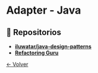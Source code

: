 # Adapter - Java

## 🌟 Repositorios
- **[iluwatar/java-design-patterns](https://github.com/iluwatar/java-design-patterns/tree/master/adapter)**
- **[Refactoring Guru](https://refactoring.guru/design-patterns/adapter/java/example)**

[← Volver](../README.md)
